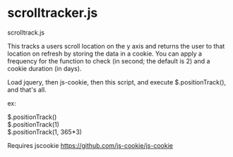 # scrolltracker.js
scrolltrack.js

This tracks a users scroll location on the y axis and returns the user to that location on refresh by storing the data in a cookie.  You can apply a frequency for the function to check (in second; the default is 2) and a cookie duration (in days).

Load jquery, then js-cookie, then this script, and execute $.positionTrack(), and that's all.

ex:

$.positionTrack()    
$.positionTrack(1)    
$.positionTrack(1, 365*3)    

Requires jscookie https://github.com/js-cookie/js-cookie
